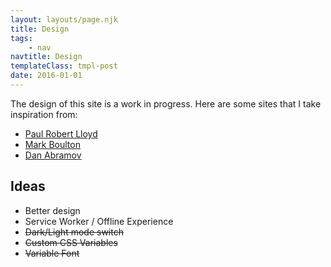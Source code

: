 ```yaml
---
layout: layouts/page.njk
title: Design
tags:
    - nav
navtitle: Design
templateClass: tmpl-post
date: 2016-01-01
---
```


The design of this site is a work in progress. Here are some sites that I take inspiration from:

-   <a href="https://paulrobertlloyd.com/articles/#recent" target="_blank" rel="nofollow noopener">Paul Robert Lloyd</a>
-   <a href="https://markboulton.co.uk/journal/" target="_blank" rel="nofollow noopener">Mark Boulton</a>
-   <a href="https://overreacted.io/" target="_blank" rel="nofollow noopener">Dan Abramov</a>

## Ideas

- Better design
- Service Worker / Offline Experience
-   ~~Dark/Light mode switch~~
-   ~~Custom CSS Variables~~
-   ~~Variable Font~~


